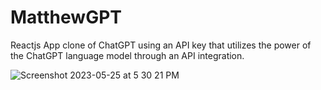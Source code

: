 # MatthewGPT

Reactjs App clone of ChatGPT using an API key that utilizes the power of the ChatGPT language model through an API integration.

![Screenshot 2023-05-25 at 5 30 21 PM](https://github.com/Mattrob10/MatthewGPT/assets/110871707/5de91e79-38f6-4f9a-97e3-cd6c6839f26b)
